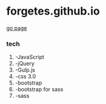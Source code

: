 # forgetes.github.io
<a href="https://forgetes.github.io">go page</a>
<h3>tech</h3>
<ol>
	<li>-JavaScript<br/></li>
	<li>-jQuery<br/></li>	
	<li>-Gulp.js<br/></li>	
	<li>-css 3.0<br/></li>		
	<li>-bootstrap<br/></li>
	<li>-bootstrap for sass<br/></li>
	<li>-sass<br/></li>
</ol>

